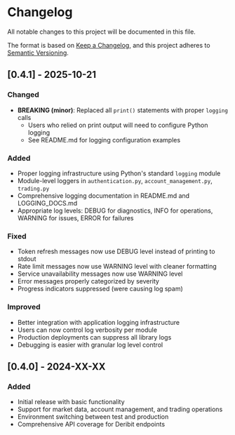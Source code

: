 # Changelog

All notable changes to this project will be documented in this file.

The format is based on [Keep a Changelog](https://keepachangelog.com/en/1.0.0/),
and this project adheres to [Semantic Versioning](https://semver.org/spec/v2.0.0.html).

## [0.4.1] - 2025-10-21

### Changed
- **BREAKING (minor)**: Replaced all `print()` statements with proper `logging` calls
  - Users who relied on print output will need to configure Python logging
  - See README.md for logging configuration examples
  
### Added
- Proper logging infrastructure using Python's standard `logging` module
- Module-level loggers in `authentication.py`, `account_management.py`, `trading.py`
- Comprehensive logging documentation in README.md and LOGGING_DOCS.md
- Appropriate log levels: DEBUG for diagnostics, INFO for operations, WARNING for issues, ERROR for failures

### Fixed
- Token refresh messages now use DEBUG level instead of printing to stdout
- Rate limit messages now use WARNING level with cleaner formatting
- Service unavailability messages now use WARNING level
- Error messages properly categorized by severity
- Progress indicators suppressed (were causing log spam)

### Improved
- Better integration with application logging infrastructure
- Users can now control log verbosity per module
- Production deployments can suppress all library logs
- Debugging is easier with granular log level control

## [0.4.0] - 2024-XX-XX

### Added
- Initial release with basic functionality
- Support for market data, account management, and trading operations
- Environment switching between test and production
- Comprehensive API coverage for Deribit endpoints
